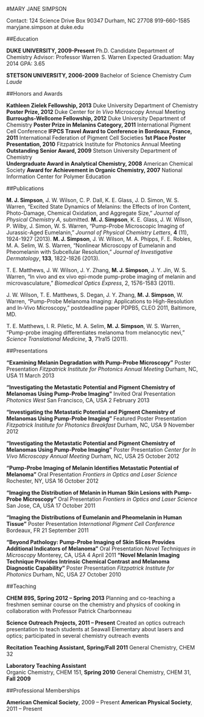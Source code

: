 #MARY JANE SIMPSON

Contact: 124 Science Drive
Box 90347
Durham, NC 27708
919-660-1585
maryjane.simpson at duke.edu

##Education

**DUKE UNIVERSITY, 2009-Present**
Ph.D. Candidate
Department of Chemistry
Advisor: Professor Warren S. Warren
Expected Graduation: May 2014
GPA: 3.65

**STETSON UNIVERSITY, 2006-2009**
Bachelor of Science
Chemistry
*Cum Laude*

##Honors and Awards

**Kathleen Zielek Fellowship, 2013**
Duke University Department of Chemistry
**Poster Prize, 2012**
Duke Center for *In Vivo* Microscopy Annual Meeting
**Burroughs-Wellcome Fellowship, 2012**
Duke University Department of Chemistry
**Poster Prize in Melanins Category, 2011**
International Pigment Cell Conference
**IFPCS Travel Award to Conference in Bordeaux, France, 2011**
International Federation of Pigment Cell Societies
**1st Place Poster Presentation, 2010**
Fitzpatrick Institute for Photonics Annual Meeting
**Outstanding Senior Award, 2009**
Stetson University Department of Chemistry	
**Undergraduate Award in Analytical Chemistry, 2008**
American Chemical Society
**Award for Achievement in Organic Chemistry, 2007**
National Information Center for Polymer Education

##Publications

**M. J. Simpson**, J. W. Wilson, C. P. Dall, K. E. Glass, J. D. Simon, W. S. Warren, “Excited State Dynamics of Melanins: the Effects of Iron Content, Photo-Damage, Chemical Oxidation, and Aggregate Size,” *Journal of Physical Chemistry A*, submitted.
**M. J. Simpson**, K. E. Glass, J. W. Wilson, P. Wilby, J. Simon, W. S. Warren, “Pump-Probe Microscopic Imaging of Jurassic-Aged Eumelanin,” *Journal of Physical Chemistry Letters*, **4** (11), 1924-1927 (2013).
**M. J. Simpson**, J. W. Wilson, M. A. Phipps, F. E. Robles, M. A. Selim, W. S. Warren, “Nonlinear Microscopy of Eumelanin and Pheomelanin with Subcellular Resolution,” *Journal of Investigative Dermatology*, **133**, 1822-1826 (2013).

T. E. Matthews, J. W. Wilson, J. Y. Zhang, **M. J. Simpson**, J. Y. Jin, W. S. Warren, “In vivo and ex vivo epi-mode pump-probe imaging of melanin and microvasculature,” *Biomedical Optics Express*, 2, 1576-1583 (2011). 

J. W. Wilson, T. E. Matthews, S. Degan, J. Y. Zhang, **M. J. Simpson**, W. Warren, “Pump-Probe Melanoma Imaging: Applications to High-Resolution and In-Vivo Microscopy,” postdeadline paper PDPB5, CLEO 2011, Baltimore, MD.

T. E. Matthews, I. R. Piletic, M. A. Selim, **M. J. Simpson**, W. S. Warren, “Pump-probe imaging differentiates melanoma from melanocytic nevi,” *Science Translational Medicine*, **3**, 71ra15 (2011).

##Presentations

 **“Examining Melanin Degradation with Pump-Probe Microscopy”**
Poster Presentation
*Fitzpatrick Institute for Photonics Annual Meeting*
Durham, NC, USA
11 March 2013

**“Investigating the Metastatic Potential and Pigment Chemistry of Melanomas Using Pump-Probe Imaging”**
Invited Oral Presentation
*Photonics West* 
San Francisco, CA, USA
2 February 2013

**“Investigating the Metastatic Potential and Pigment Chemistry of Melanomas Using Pump-Probe Imaging”**
Featured Poster Presentation
*Fitzpatrick Institute for Photonics Breakfast*
Durham, NC, USA
9 November 2012

**“Investigating the Metastatic Potential and Pigment Chemistry of Melanomas Using Pump-Probe Imaging”**
Poster Presentation
*Center for In Vivo Microscopy Annual Meeting*
Durham, NC, USA
25 October 2012

**“Pump-Probe Imaging of Melanin Identifies Metastatic Potential of Melanoma”**
Oral Presentation
*Frontiers in Optics and Laser Science*
Rochester, NY, USA
16 October 2012

**“Imaging the Distribution of Melanin in Human Skin Lesions with Pump-Probe Microscopy”**
Oral Presentation
*Frontiers in Optics and Laser Science*
San Jose, CA, USA
17 October 2011

**“Imaging the Distributions of Eumelanin and Pheomelanin in Human Tissue”**
Poster Presentation
*International Pigment Cell Conference*
Bordeaux, FR
21 September 2011

**“Beyond Pathology: Pump-Probe Imaging of Skin Slices Provides Additional Indicators of Melanoma”**
Oral Presentation
*Novel Techniques in Microscopy*
Monterey, CA, USA 
4 April 2011
**“Novel Melanin Imaging Technique Provides Intrinsic Chemical Contrast and Melanoma Diagnostic Capability”**
Poster Presentation
*Fitzpatrick Institute for Photonics*
Durham, NC, USA 
27 October 2010

##Teaching

**CHEM 89S, Spring 2012 – Spring 2013**
Planning and co-teaching a freshmen seminar course on the chemistry and physics of cooking in collaboration with Professor Patrick Charbonneau

**Science Outreach Projects, 2011 – Present**
Created an optics outreach presentation to teach students at Seawall Elementary about lasers and optics; participated in several chemistry outreach events

**Recitation Teaching Assistant, Spring/Fall 2011**
General Chemistry, CHEM 32

**Laboratory Teaching Assistant**                                              
Organic Chemistry, CHEM 151, **Spring 2010**
General Chemistry, CHEM 31, **Fall 2009**

##Professional Memberships

**American Chemical Society**, 2009 – Present 
**American Physical Society**, 2011 – Present

